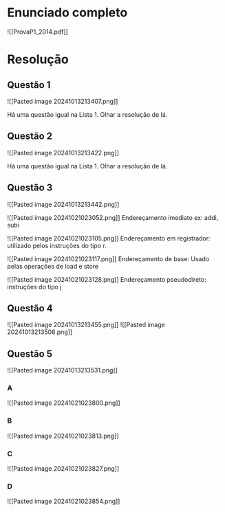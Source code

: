 
# Enunciado completo
![[ProvaP1_2014.pdf]]

# Resolução

## Questão 1
![[Pasted image 20241013213407.png]]

Há uma questão igual na Lista 1. Olhar a resolução de lá. 
## Questão 2
![[Pasted image 20241013213422.png]]

Há uma questão igual na Lista 1. Olhar a resolução de lá.  

## Questão 3
![[Pasted image 20241013213442.png]]

![[Pasted image 20241021023052.png]]
Endereçamento imediato
ex: addi, subi


![[Pasted image 20241021023105.png]]
Endereçamento em registrador:
utilizado pelos instruções do tipo r. 


![[Pasted image 20241021023117.png]]
Endereçamento de base:
Usado pelas operações de load e store



![[Pasted image 20241021023128.png]]
Endereçamento pseudodireto:
instruções do tipo j

## Questão 4
![[Pasted image 20241013213455.png]]
![[Pasted image 20241013213508.png]]

## Questão 5
![[Pasted image 20241013213531.png]]

### A
![[Pasted image 20241021023800.png]]


### B
![[Pasted image 20241021023813.png]]


### C
![[Pasted image 20241021023827.png]]

### D
![[Pasted image 20241021023854.png]]
